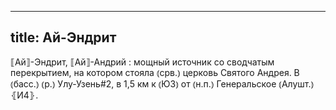 
---
title: Ай-Эндрит
---
⟦Ай⟧-Эндрит, ⟦Ай⟧-Андрий
: мощный источник со сводчатым перекрытием, на котором стояла ⦅срв.⦆ церковь Святого Андрея. В ⦅басс.⦆ ⦅р.⦆ Улу-Узень#2, в 1,5 км к ⦅ЮЗ⦆ от ⦅н.п.⦆ Генеральское ⦅Алушт.⦆ ⦃И4⦄.
